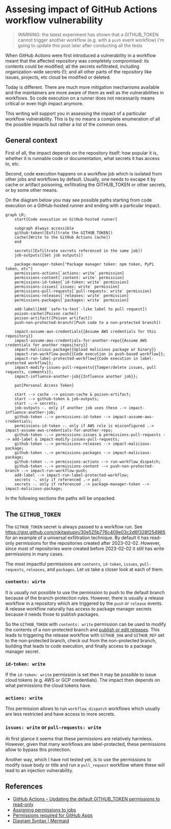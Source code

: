 # Assesing impact of GitHub Actions workflow vulnerability

> WARNING: the latest experiment has shown that a GITHUB_TOKEN cannot trigger another workflow (e.g. with a `push` event workflow)
> I'm going to update this post later after conducting all the tests

When GitHub Actions were first introduced a vulnerability in a workflow meant that the affected repository was completely compromised: its contents could be modified; all the secrets exfiltrated, including organization-wide secrets (!); and all other parts of the repository like issues, projects, etc cloud be modified or deleted.

Today is different. There are much more mitigation mechanisms available and the maintainers are more aware of them as well as the vulnerabilities in workflows. So code execution on a runner does not necessarily means critical or even high impact anymore.

This writing will support you in assessing the impact of a particular workflow vulnerability. This is by no means a complete enumeration of all the possible impacts but rather a list of the common ones.

## General context

First of all, the impact depends on the repository itself: how popular it is, whether it is runnable code or documentation, what secrets it has access to, etc.

Second, code execution happens on a workflow job which is isolated from other jobs and workflows by default. Usually, one needs to escape it by cache or artifact poisoning, exfiltrating the GITHUB_TOKEN or other secrets, or by some other means.

On the diagram below you may see possible paths starting from code execution on a GitHub-hosted runner and ending with a particular impact.

```mermaid
graph LR;
    start[Code execution on GitHub-hosted runner]

    subgraph Always accessible
    github-token([Exfiltrate the GITHUB_TOKEN])
    cache([Write to the GitHub Actions cache])
    end
    
    secrets([Exfiltrate secrets referenced in the same job])
    job-outputs([Set job outputs])

    package-manager-token["Package manager token: npm token, PyPi token, etc"]
    permissions-actions[`actions: write` permission]
    permissions-content[`content: write` permission]
    permissions-id-token[`id-token: write` permission]
    permissions-issues[`issues: write` permission]
    permissions-pull-requests[`pull-requests: write` permission]
    permissions-releases[`releases: write` permission]
    permissions-packages[`packages: write` permission]

    add-label([Add `safe-to-test`-like label to pull request])
    poison-cache([Poison cache])
    poison-artifact([Poison artifact])
    push-non-protected-branch([Push code to a non-protected branch])

    impact-assume-aws-credentials{{Assume AWS credentials for this repository}}
    impact-assume-aws-credentials-for-another-repo{{Assume AWS credentials for another repository}}
    impact-malicious-package{{Upload malicious package or binary}}
    impact-run-workflow-push{{Code execution in push-based workflow}};
    impact-run-label-protected-workflow{{Code execution in label-protected workflow}};
    impact-modify-issues-pull-requests{{Tamper/delete issues, pull requests, comments}};
    impact-influence-another-job{{Influence another job}};

    pat[Personal Access Token]
 
    start --> cache --> poison-cache & poison-artifact;
    start --> github-token & job-outputs;
    start -.-> secrets;
    job-outputs -. only if another job uses these .-> impact-influence-another-job;
    github-token -.-> permissions-id-token --> impact-assume-aws-credentials;
    permissions-id-token -. only if AWS role is misconfigured .-> impact-assume-aws-credentials-for-another-repo;
    github-token -.-> permissions-issues & permissions-pull-requests --> add-label & impact-modify-issues-pull-requests;
    github-token -.-> permissions-releases --> impact-malicious-package;
    github-token -.-> permissions-packages --> impact-malicious-package;
    github-token -.-> permissions-actions --> run-workflow_dispatch;
    github-token -.-> permissions-content --> push-non-protected-branch --> impact-run-workflow-push;
    add-label --> impact-run-label-protected-workflow;
    secrets -. only if referenced .-> pat;
    secrets -. only if referenced .-> package-manager-token --> impact-malicious-package;
```

In the following sections the paths will be unpacked.

## The `GITHUB_TOKEN`

The `GITHUB_TOKEN` secret is always passed to a workflow run. See https://gist.github.com/nikitastupin/30e525b776c409e03c2d6f328f254965 for an example of a universal exfiltration technique. By default it has read-only permissions for the repositories created after 2023-02-02. However, since most of repositories were created before 2023-02-02 it still has write permissions in many cases.

The most impactful permissions are `contents`, `id-token`, `issues`, `pull-requests`, `releases`, and `packages`. Let us take a closer look at each of them.

### `contents: wirte`

It is usually not possible to use the permission to push to the default branch because of the branch-protection rules. However, there is usually a release workflow in a repository which are triggered by the `push` or `release` events. A release workflow naturally has access to package manager secrets because it needs those to publish packages.

So the `GITHUB_TOKEN` with `contents: write` permission can be used to modify the contents of a non-protected branch and [publish or edit releases](https://docs.github.com/en/rest/overview/permissions-required-for-github-apps?apiVersion=2022-11-28#contents). This leads to triggering the release workflow with `GITHUB_SHA` and `GITHUB_REF` set to the non-protected branch, check out from the non-protected branch, building that leads to code execution, and finally access to a package manager secret.

### `id-token: write`

If the `id-token: write` permission is set then it may be possible to issue cloud tokens (e.g. AWS or GCP credentials). The impact then depends on what permissions the cloud tokens have.

### `actions: write`

This permission allows to run `workflow_dispatch` workflows which usually are less restricted and have access to more secrets.

### `issues: write` or `pull-requests: write`

At first glance it seems that these permissions are relatively harmless. However, given that many workflows are label-protected, these permissions allow to bypass this protection.

Another way, which I have not tested yet, is to use the permissions to modify issue body or title and run a `pull_request` workflow where these will lead to an injection vulnerability.

## References

- [GitHub Actions – Updating the default GITHUB_TOKEN permissions to read-only](https://github.blog/changelog/2023-02-02-github-actions-updating-the-default-github_token-permissions-to-read-only/)
- [Assigning permissions to jobs](https://docs.github.com/en/actions/using-jobs/assigning-permissions-to-jobs)
- [Permissions required for GitHub Apps](https://docs.github.com/en/rest/overview/permissions-required-for-github-apps?apiVersion=2022-11-28)
- [Diagram Syntax | Mermaid](https://mermaid.js.org/intro/n00b-syntaxReference.html)
